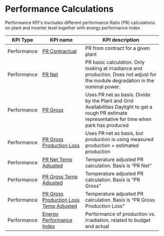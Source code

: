 # Performance Calculations

Performance KPI's invcludes different performance Ratio (PR) calculations on plant and inverter level together with energy performance index.

| KPI Type | KPI name | KPI description |
|---------|---------|---------|
| Performance | [PR Contractual](pr_contractual.md) | PR from contract for a given plant |
| Performance | [PR Net](pr_net.md) | PR basic calculation. Only looking at irradiance and production. Does not adjust for the module degradation in the nominal power. |
| Performance | [PR Gross](pr_gross.md) | Uses PR net as basis. Divide by the Plant and Grid Availabilities Daylight to get a rough PR estimate representative for time when park has produced  |
| Performance | [PR Gross Production Loss](pr_gross_production_loss.md) | Uses PR net as basis, but production is using measured production + estimated production  |losses due to Plant and Grid downtime. |
| Performance | [PR Net Temp Adjusted](pr_net_temp_adjusted.md) | Temperature adjusted PR calculation. Basis is “PR Net” |
| Performance | [PR Gross Temp Adjusted](pr_gross_temp_adjusted.md) | Temperature adjusted PR calculation. Basis is “PR Gross” |
| Performance | [PR Gross Production Loss Temp Adjusted](pr_gross_production_loss_temp_adjusted.md) | Temperature adjusted PR calculation. Basis is “PR Gross Production Loss” |
| Performance | [Energy Performance Index](energy_performance_index.md) | Performance of production vs. irradiation, related to budget and actual |
